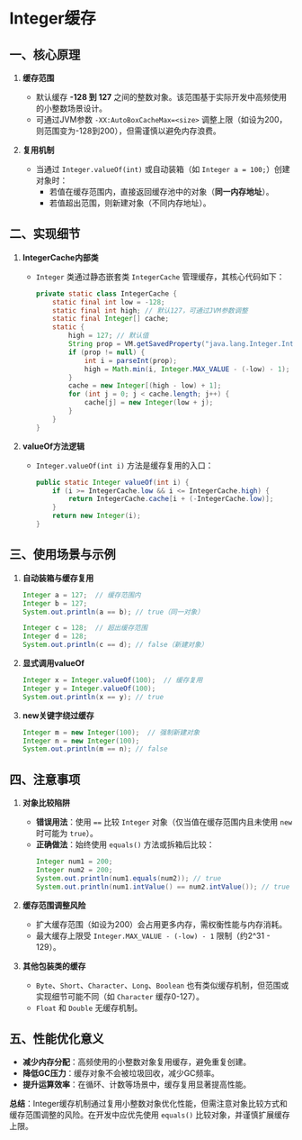 # Integer缓存

## 一、核心原理
1. **缓存范围**
    - 默认缓存 **-128 到 127** 之间的整数对象。该范围基于实际开发中高频使用的小整数场景设计。
    - 可通过JVM参数 `-XX:AutoBoxCacheMax=<size>` 调整上限（如设为200，则范围变为-128到200），但需谨慎以避免内存浪费。

2. **复用机制**
    - 当通过 `Integer.valueOf(int)` 或自动装箱（如 `Integer a = 100;`）创建对象时：
        - 若值在缓存范围内，直接返回缓存池中的对象（**同一内存地址**）。
        - 若值超出范围，则新建对象（不同内存地址）。

## 二、实现细节
1. **IntegerCache内部类**
    - `Integer` 类通过静态嵌套类 `IntegerCache` 管理缓存，其核心代码如下：
      ```java
      private static class IntegerCache {
          static final int low = -128;
          static final int high; // 默认127，可通过JVM参数调整
          static final Integer[] cache;
          static {
              high = 127; // 默认值
              String prop = VM.getSavedProperty("java.lang.Integer.IntegerCache.high");
              if (prop != null) {
                  int i = parseInt(prop);
                  high = Math.min(i, Integer.MAX_VALUE - (-low) - 1);
              }
              cache = new Integer[(high - low) + 1];
              for (int j = 0; j < cache.length; j++) {
                  cache[j] = new Integer(low + j);
              }
          }
      }
      ```

2. **valueOf方法逻辑**
    - `Integer.valueOf(int i)` 方法是缓存复用的入口：
      ```java
      public static Integer valueOf(int i) {
          if (i >= IntegerCache.low && i <= IntegerCache.high) {
              return IntegerCache.cache[i + (-IntegerCache.low)];
          }
          return new Integer(i);
      }
      ```

## 三、使用场景与示例
1. **自动装箱与缓存复用**
   ```java
   Integer a = 127;  // 缓存范围内
   Integer b = 127;
   System.out.println(a == b); // true（同一对象）

   Integer c = 128;  // 超出缓存范围
   Integer d = 128;
   System.out.println(c == d); // false（新建对象）
   ```

2. **显式调用valueOf**
   ```java
   Integer x = Integer.valueOf(100);  // 缓存复用
   Integer y = Integer.valueOf(100);
   System.out.println(x == y); // true
   ```

3. **new关键字绕过缓存**
   ```java
   Integer m = new Integer(100);  // 强制新建对象
   Integer n = new Integer(100);
   System.out.println(m == n); // false
   ```

## 四、注意事项
1. **对象比较陷阱**
    - **错误用法**：使用 `==` 比较 `Integer` 对象（仅当值在缓存范围内且未使用 `new` 时可能为 `true`）。
    - **正确做法**：始终使用 `equals()` 方法或拆箱后比较：
      ```java
      Integer num1 = 200;
      Integer num2 = 200;
      System.out.println(num1.equals(num2)); // true
      System.out.println(num1.intValue() == num2.intValue()); // true
      ```

2. **缓存范围调整风险**
    - 扩大缓存范围（如设为200）会占用更多内存，需权衡性能与内存消耗。
    - 最大缓存上限受 `Integer.MAX_VALUE - (-low) - 1` 限制（约2^31 - 129）。

3. **其他包装类的缓存**
    - `Byte`、`Short`、`Character`、`Long`、`Boolean` 也有类似缓存机制，但范围或实现细节可能不同（如 `Character` 缓存0-127）。
    - `Float` 和 `Double` 无缓存机制。

## 五、性能优化意义
- **减少内存分配**：高频使用的小整数对象复用缓存，避免重复创建。
- **降低GC压力**：缓存对象不会被垃圾回收，减少GC频率。
- **提升运算效率**：在循环、计数等场景中，缓存复用显著提高性能。

**总结**：Integer缓存机制通过复用小整数对象优化性能，但需注意对象比较方式和缓存范围调整的风险。在开发中应优先使用 `equals()` 比较对象，并谨慎扩展缓存上限。
